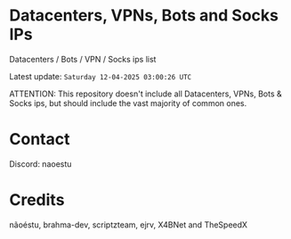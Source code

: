# Datacenters, VPNs, Bots and Socks IPs
 
Datacenters / Bots / VPN / Socks ips list

Latest update: `Saturday 12-04-2025 03:00:26 UTC` 

ATTENTION: This repository doesn't include all Datacenters, VPNs, Bots & Socks ips, 
but should include the vast majority of common ones.

# Contact
Discord: naoestu

# Credits
nãoéstu, brahma-dev, scriptzteam, ejrv, X4BNet and TheSpeedX
